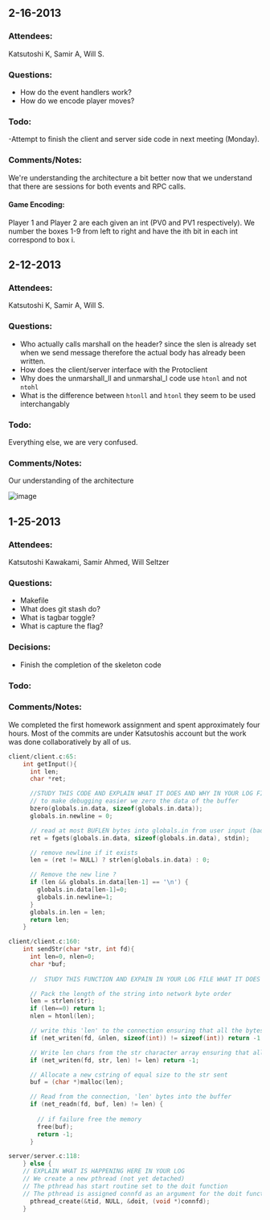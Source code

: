 ## 2-16-2013
### Attendees:
Katsutoshi K, Samir A, Will S.

### Questions:
- How do the event handlers work? 
- How do we encode player moves?

### Todo:

-Attempt to finish the client and server side code in next meeting (Monday).

### Comments/Notes:
We're understanding the architecture a bit better now that we understand that there are sessions for both events and RPC
calls.
#### Game Encoding:
Player 1 and Player 2 are each given an int (PV0 and PV1 respectively).
We number the boxes 1-9 from left to right and have the ith bit in each int correspond to box i. 


## 2-12-2013

### Attendees:

Katsutoshi K, Samir A, Will S.

### Questions:

- Who actually calls marshall on the header? since the slen is already set when we send message therefore
the actual body has already been written.
- How does the client/server interface with the Protoclient
- Why does the unmarshall_ll and unmarshal_l code use `htonl` and not `ntohl`
- What is the difference between `htonll` and `htonl` they seem to be used interchangably

### Todo:

Everything else, we are very confused.

### Comments/Notes:

Our understanding of the architecture

![image](http://i.imgur.com/8gWPQYy.jpg)


## 1-25-2013 

### Attendees: 

Katsutoshi Kawakami, Samir Ahmed, Will Seltzer

### Questions:

- Makefile
- What does git stash do?
- What is tagbar toggle?
- What is capture the flag?

### Decisions:

- Finish the completion of the skeleton code

### Todo:

<each item should have an owner>

### Comments/Notes:

We completed the first homework assignment and spent approximately four hours.
Most of the commits are under Katsutoshis account but the work was done collaboratively by all of us.

```c
client/client.c:65:		
	int getInput(){
	  int len;
	  char *ret;

	  //STUDY THIS CODE AND EXPLAIN WHAT IT DOES AND WHY IN YOUR LOG FILE
	  // to make debugging easier we zero the data of the buffer
	  bzero(globals.in.data, sizeof(globals.in.data));
	  globals.in.newline = 0;

	  // read at most BUFLEN bytes into globals.in from user input (bad use of sizeof for static buffer)
	  ret = fgets(globals.in.data, sizeof(globals.in.data), stdin);

	  // remove newline if it exists
	  len = (ret != NULL) ? strlen(globals.in.data) : 0;

	  // Remove the new line ?
	  if (len && globals.in.data[len-1] == '\n') {
		globals.in.data[len-1]=0;
		globals.in.newline=1;
	  } 
	  globals.in.len = len;
	  return len;
	}

client/client.c:160:	
	int sendStr(char *str, int fd){
	  int len=0, nlen=0;
	  char *buf;
	  
	  //  STUDY THIS FUNCTION AND EXPAIN IN YOUR LOG FILE WHAT IT DOES AND HOW

	  // Pack the length of the string into network byte order  
	  len = strlen(str);
	  if (len==0) return 1;
	  nlen = htonl(len);

	  // write this 'len' to the connection ensuring that all the bytes are written successfully
	  if (net_writen(fd, &nlen, sizeof(int)) != sizeof(int)) return -1;

	  // Write len chars from the str character array ensuring that all 'len' characters are written successfully
	  if (net_writen(fd, str, len) != len) return -1;

	  // Allocate a new cstring of equal size to the str sent
	  buf = (char *)malloc(len);

	  // Read from the connection, 'len' bytes into the buffer
	  if (net_readn(fd, buf, len) != len) {
		
		// if failure free the memory
		free(buf); 
		return -1; 
	  }

server/server.c:118:	
    } else {
	// EXPLAIN WHAT IS HAPPENING HERE IN YOUR LOG
	// We create a new pthread (not yet detached)
	// The pthread has start routine set to the doit function
	// The pthread is assigned connfd as an argument for the doit function
      pthread_create(&tid, NULL, &doit, (void *)connfd);
    }
```
